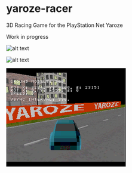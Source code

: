 # yaroze-racer
3D Racing Game for the PlayStation Net Yaroze

Work in progress

![alt text](https://github.com/logi-26/yaroze-racer/blob/main/git_screenshots/screen.BMP?raw=true)

![alt text](https://github.com/logi-26/yaroze-racer/blob/main/git_screenshots/screen_2.BMP?raw=true)

![Screenshot](https://raw.githubusercontent.com/logi-26/yaroze-racer/refs/heads/main/screenshots/screen.BMP)
